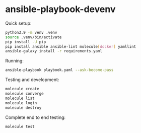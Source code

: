 # ansible-playbook-devenv

Quick setup:

```bash
python3.9 -m venv .venv
source .venv/bin/activate
pip install -U pip
pip install ansible ansible-lint molecule[docker] yamllint
ansible-galaxy install -r requirements.yaml
```

Running:

```bash
ansible-playbook playbook.yaml --ask-become-pass
```

Testing and development:

```bash
molecule create
molecule converge
molecule list
molecule login
molecule destroy
```

Complete end to end testing:

```bash
molecule test
```
